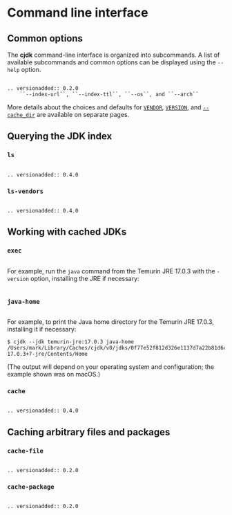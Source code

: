 <!--
This file is part of cjdk.
Copyright 2022 Board of Regents of the University of Wisconsin System
SPDX-License-Identifier: MIT
--->

# Command line interface

## Common options

The **cjdk** command-line interface is organized into subcommands. A list of
available subcommands and common options can be displayed using the `--help`
option.

```{command-output} cjdk --help
```

```{eval-rst}
.. versionadded:: 0.2.0
    ``--index-url``, ``--index-ttl``, ``--os``, and ``--arch``
```

More details about the choices and defaults for [`VENDOR`](./vendors.md),
[`VERSION`](./versions.md), and [`--cache_dir`](./cachedir.md) are available on
separate pages.

## Querying the JDK index

### `ls`

```{command-output} cjdk ls --help
```

```{eval-rst}
.. versionadded:: 0.4.0
```

### `ls-vendors`

```{command-output} cjdk ls-vendors --help
```

```{eval-rst}
.. versionadded:: 0.4.0
```

## Working with cached JDKs

### `exec`

```{command-output} cjdk exec --help
```

For example, run the `java` command from the Temurin JRE 17.0.3 with the
`-version` option, installing the JRE if necessary:

```{command-output} cjdk --jdk temurin-jre:17.0.3 exec -- java -version
```

### `java-home`

```{command-output} cjdk java-home --help
```

For example, to print the Java home directory for the Temurin JRE 17.0.3,
installing it if necessary:

```text
$ cjdk --jdk temurin-jre:17.0.3 java-home
/Users/mark/Library/Caches/cjdk/v0/jdks/0f77e52f812d326e1137d7a22b81d6c328679c68/jdk-17.0.3+7-jre/Contents/Home
```

(The output will depend on your operating system and configuration; the example
shown was on macOS.)

### `cache`

```{command-output} cjdk cache --help
```

```{eval-rst}
.. versionadded:: 0.4.0
```

## Caching arbitrary files and packages

### `cache-file`

```{command-output} cjdk cache-file --help
```

```{eval-rst}
.. versionadded:: 0.2.0
```

### `cache-package`

```{command-output} cjdk cache-package --help
```

```{eval-rst}
.. versionadded:: 0.2.0
```
